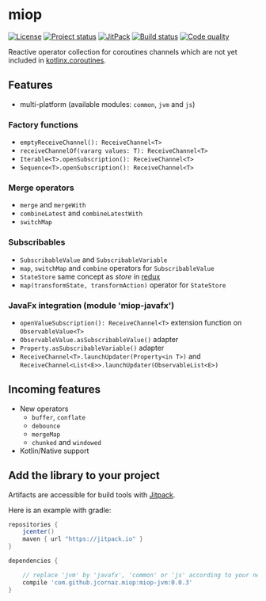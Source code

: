# miop
[![License](https://img.shields.io/badge/license-MIT-blue.svg)](LICENSE)
[![Project status](https://img.shields.io/badge/status-incubating-orange.svg)](https://gist.githubusercontent.com/jcornaz/46736c3d1f21b4c929bd97549b7406b2/raw/ProjectStatusFlow)
[![JitPack](https://jitpack.io/v/jcornaz/miop.svg)](https://jitpack.io/#jcornaz/miop)
[![Build status](https://travis-ci.org/jcornaz/miop.svg?branch=master)](https://travis-ci.org/jcornaz/miop)
[![Code quality](https://codebeat.co/badges/99c78c20-42e7-425e-8a32-e2d56b0a0050)](https://codebeat.co/projects/github-com-jcornaz-miop-master)

Reactive operator collection for coroutines channels which are not yet included in [kotlinx.coroutines](https://github.com/Kotlin/kotlinx.coroutines).

## Features
* multi-platform (available modules: `common`, `jvm` and `js`)

### Factory functions
* `emptyReceiveChannel(): ReceiveChannel<T>`
* `receiveChannelOf(vararg values: T): ReceiveChannel<T>`
* `Iterable<T>.openSubscription(): ReceiveChannel<T>`
* `Sequence<T>.openSubscription(): ReceiveChannel<T>`

### Merge operators
* `merge` and `mergeWith`
* `combineLatest` and `combineLatestWith`
* `switchMap`

### Subscribables
* `SubscribableValue` and `SubscribableVariable`
* `map`, `switchMap` and `combine` operators for `SubscribableValue`
* `StateStore` same concept as *store* in [redux](https://redux.js.org/)
* `map(transformState, transformAction)` operator for `StateStore`  

### JavaFx integration (module 'miop-javafx')
* `openValueSubscription(): ReceiveChannel<T>` extension function on `ObservableValue<T>` 
* `ObservableValue.asSubscribableValue()` adapter 
* `Property.asSubscribableVariable()` adapter
* `ReceiveChannel<T>.launchUpdater(Property<in T>)` and `ReceiveChannel<List<E>>.launchUpdater(ObservableList<E>)`

## Incoming features
* New operators
  * `buffer`, `conflate`
  * `debounce`
  * `mergeMap`
  * `chunked` and `windowed`
* Kotlin/Native support

## Add the library to your project
Artifacts are accessible for build tools with [Jitpack](https://jitpack.io/#jcornaz/miop).

Here is an example with gradle:
```groovy
repositories {
    jcenter()
    maven { url "https://jitpack.io" }
}

dependencies {

    // replace 'jvm' by 'javafx', 'common' or 'js' according to your needs
    compile 'com.github.jcornaz.miop:miop-jvm:0.0.3'
}
```

